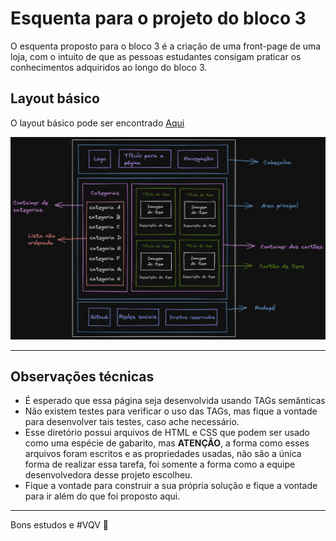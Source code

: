 # Esquenta para o projeto do bloco 3

O esquenta proposto para o bloco 3 é a criação de uma front-page de uma loja, com o intuito de que as pessoas estudantes consigam praticar os conhecimentos adquiridos ao longo do bloco 3.

## Layout básico

O layout básico pode ser encontrado [Aqui](./layout-background-branco.png)

![Layout base esquenta bloco 3][logo]

[logo]: ./layout-background-preto.png

---

## Observações técnicas

- É esperado que essa página seja desenvolvida usando TAGs semânticas
- Não existem testes para verificar o uso das TAGs, mas fique a vontade para desenvolver tais testes, caso ache necessário.
- Esse diretório possui arquivos de HTML e CSS que podem ser usado como uma espécie de gabarito, mas **ATENÇÃO**, a forma como esses arquivos foram escritos e as propriedades usadas, não são a única forma de realizar essa tarefa, foi somente a forma como a equipe desenvolvedora desse projeto escolheu.
- Fique a vontade para construir a sua própria solução e fique a vontade para ir além do que foi proposto aqui.

---

Bons estudos e #VQV :rocket:
